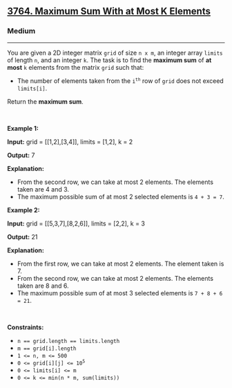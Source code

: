 <h2><a href="https://leetcode.com/problems/maximum-sum-with-at-most-k-elements/">3764. Maximum Sum With at Most K Elements</a></h2><h3>Medium</h3><hr><p data-pm-slice="1 3 []">You are given a 2D integer matrix <code>grid</code> of size <code>n x m</code>, an integer array <code>limits</code> of length <code>n</code>, and an integer <code>k</code>. The task is to find the <strong>maximum sum</strong> of <strong>at most</strong> <code>k</code> elements from the matrix <code>grid</code> such that:</p>

<ul data-spread="false">
	<li>
	<p>The number of elements taken from the <code>i<sup>th</sup></code> row of <code>grid</code> does not exceed <code>limits[i]</code>.</p>
	</li>
</ul>

<p data-pm-slice="1 1 []">Return the <strong>maximum sum</strong>.</p>

<p>&nbsp;</p>
<p><strong class="example">Example 1:</strong></p>

<div class="example-block">
<p><strong>Input:</strong> <span class="example-io">grid = [[1,2],[3,4]], limits = [1,2], k = 2</span></p>

<p><strong>Output:</strong> <span class="example-io">7</span></p>

<p><strong>Explanation:</strong></p>

<ul>
	<li>From the second row, we can take at most 2 elements. The elements taken are 4 and 3.</li>
	<li>The maximum possible sum of at most 2 selected elements is <code>4 + 3 = 7</code>.</li>
</ul>
</div>

<p><strong class="example">Example 2:</strong></p>

<div class="example-block">
<p><strong>Input:</strong> <span class="example-io">grid = [[5,3,7],[8,2,6]], limits = [2,2], k = 3</span></p>

<p><strong>Output:</strong> <span class="example-io">21</span></p>

<p><strong>Explanation:</strong></p>

<ul>
	<li>From the first row, we can take at most 2 elements. The element taken is 7.</li>
	<li>From the second row, we can take at most 2 elements. The elements taken are 8 and 6.</li>
	<li>The maximum possible sum of at most 3 selected elements is <code>7 + 8 + 6 = 21</code>.</li>
</ul>
</div>

<p>&nbsp;</p>
<p><strong>Constraints:</strong></p>

<ul>
	<li><code>n == grid.length == limits.length</code></li>
	<li><code>m == grid[i].length</code></li>
	<li><code>1 &lt;= n, m &lt;= 500</code></li>
	<li><code>0 &lt;= grid[i][j] &lt;= 10<sup>5</sup></code></li>
	<li><code>0 &lt;= limits[i] &lt;= m</code></li>
	<li><code>0 &lt;= k &lt;= min(n * m, sum(limits))</code></li>
</ul>
